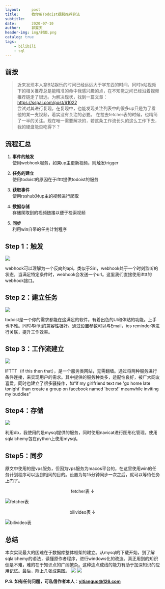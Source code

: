 ```yaml
---
layout:     post
title:      教你用Todoist摆脱推荐算法
subtitle:    
date:       2020-07-10
author:     郭翼天
header-img: img/封面.png
catalog: true
tags:
    - bilibili
    - sql
---
```


## 前按
>近来发现本人拿B站娱乐的时间已经远远大于学东西的时间，同时b站视频下的相关推荐总是能精准的命中我感兴趣的点，在不知觉之间已经沿着视频推荐链走了很远。为解决现状，找到一篇文章： \
>https://sspai.com/post/61022 \
>尝试对其进行复现。在复现中，也能发现关注列表中的很多up只是为了看他的某一支视频，着实没有关注的必要。
在拉去fetcher表的时候，也精简了一半的关注。现在唯一需要解决的，若这条工作流长久的这么工作下去，我的硬盘能否吃得下？


## 流程汇总
1. **事件的触发** \
使用webhook服务，如果up主更新视频，则触发trigger

2. **任务的建立** \
使用todoist的原因在于ifttt提供todoist的服务

3. **获取事件** \
使用rsshub对up主的视频进行爬取

4. **数据存储** \
存储爬取到的视频链接以便于检索视频

5. **同步** \
利用win自带的任务计划程序


## Step 1：触发

![](https://tva1.sinaimg.cn/large/007S8ZIlgy1gglxloqni9j307905qwec.jpg)


webhook可以理解为一个反向的api。类似于Siri，webhook处于一个时刻监听的状态，当满足特定条件时，webhook会发送一个url。这里我们直接使用ifttt的webhook接口。

## Step 2：建立任务
![](https://tva1.sinaimg.cn/large/007S8ZIlgy1gglxlp306jj30ip06ljr7.jpg)

todoist是一个你的需求都能在这满足的软件，有着出色的UI和体贴的功能。上手也不难。同时与ifttt的兼容性极好。通过设置参数可以与Email，ios reminder等进行关联，提升工作效率。

## Step 3：工作流建立
![](https://tva1.sinaimg.cn/large/007S8ZIlgy1gglxlpwaprj30a702b07g.jpg)

IFTTT（if this then that），是一个服务类网站，无需翻墙。通过将两种服务进行条件连接，来实现用户的需求。其中提供的服务种类多，适配性良好，被广大网友喜爱。同时也建立了很多骚操作，如“if my girlfriend text me 'go home late tonight' than create a group on facebook named 'beers!' meanwhile inviting my buddies”


## Step4：存储
![](https://tva1.sinaimg.cn/large/007S8ZIlgy1gglxlphkjqj308p07d3yk.jpg)

利用db，我使用的是mysql提供的服务，同时使用navicat进行图形化管理。使用sqlalchemy包在python上使用mysql。


## Step5：同步
原文中使用的是vps服务，但因为vps服务为macos平台的，在这里使用win的任务计划程序可以达到相同的目的。设置为每15分钟同步一次之后，就可以等待任务上门了。

<center>fetcher表 ↓</center>

![fetcher表](https://tva1.sinaimg.cn/large/007S8ZIlgy1gglxlq9smcj30rd0653yn.jpg)



<center>bilivideo表 ↓</center>

![bilivideo表](https://tva1.sinaimg.cn/large/007S8ZIlgy1gglxlqsl2sj30nk05fmxa.jpg)

## 总结
本次实现最大的困难在于数据库整体框架的建立。从mysql的下载开始，到了解sqlalchemy的语法，读懂原作者程序，进行windows化的改造。真正用到的知识倒是不难，难的在于知识点的广阔繁杂。这种连点成线的能力有助于加深知识的应用记忆。最后，附上几张成果图。
![](https://tva1.sinaimg.cn/large/007S8ZIlgy1gglyjid26yj31400u0go9.jpg)
![](https://tva1.sinaimg.cn/large/007S8ZIlgy1gglyjgycztj31400u0wip.jpg)

**P.S. 如有任何问题，可私信作者本人：yitianguo@126.com**